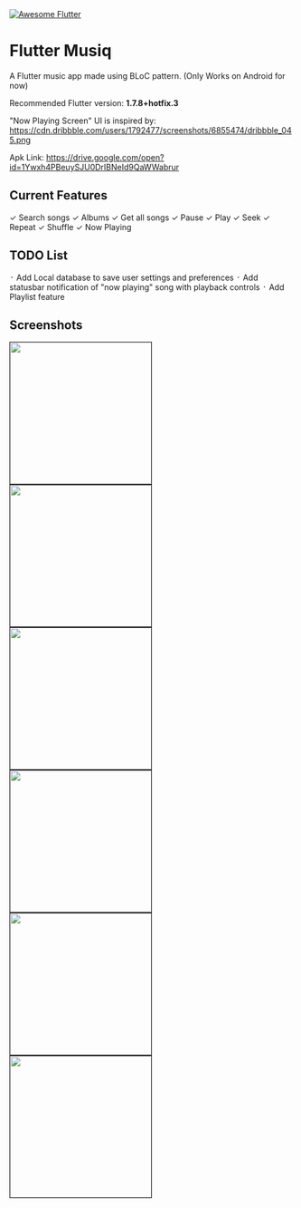 <a href="https://github.com/Solido/awesome-flutter">
   <img alt="Awesome Flutter" src="https://img.shields.io/badge/Awesome-Flutter-blue.svg?longCache=true&style=flat-square" />
</a>

# Flutter Musiq

A Flutter music app made using BLoC pattern. (Only Works on Android for now)

Recommended Flutter version: <b>1.7.8+hotfix.3</b>

"Now Playing Screen" UI is inspired by: https://cdn.dribbble.com/users/1792477/screenshots/6855474/dribbble_045.png 

Apk Link: https://drive.google.com/open?id=1Ywxh4PBeuySJU0DrIBNeId9QaWWabrur

## Current Features

✓ Search songs 
✓ Albums
✓ Get all songs 
✓ Pause 
✓ Play 
✓ Seek 
✓ Repeat 
✓ Shuffle
✓ Now Playing 

## TODO List

᛫ Add Local database to save user settings and preferences 
᛫ Add statusbar notification of "now playing" song with playback controls 
᛫ Add Playlist feature

## Screenshots

<img src="/pic-1.png" width="250" border="1" />  <img src="/pic-2.png" width="250" border="1" /> <img src="/pic-3.png" width="250" border="1" />
<img src="/pic-4.png" width="250" border="1" /> <img src="/pic-5.png" width="250" border="1" /> <img src="/pic-6.png" width="250" border="1" />

